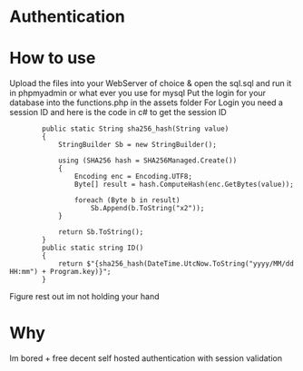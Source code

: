 # Authentication

# How to use

Upload the files into your WebServer of choice & open the sql.sql and run it in phpmyadmin or what ever you use for mysql
Put the login for your database into the functions.php in the assets folder
For Login you need a session ID and here is the code in c# to get the session ID

```
        public static String sha256_hash(String value)
        {
            StringBuilder Sb = new StringBuilder();

            using (SHA256 hash = SHA256Managed.Create())
            {
                Encoding enc = Encoding.UTF8;
                Byte[] result = hash.ComputeHash(enc.GetBytes(value));

                foreach (Byte b in result)
                    Sb.Append(b.ToString("x2"));
            }

            return Sb.ToString();
        }
        public static string ID()
        {
            return $"{sha256_hash(DateTime.UtcNow.ToString("yyyy/MM/dd HH:mm") + Program.key)}";
        }
```

Figure rest out im not holding your hand



# Why

Im bored + free decent self hosted authentication with session validation
